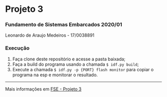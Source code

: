 # Projeto 3
### Fundamento de Sistemas Embarcados 2020/01

Leonardo de Araujo Medeiros - 17/0038891

### Execução
1. Faça clone deste repositório e acesse a pasta baixada;
2. Faça a build do programa usando a chamada `$ idf.py build`;
3. Execute a chamada `$ idf.py -p {PORT} flash monitor` para copiar o programa na esp e monitorar o resultado.

___
Mais informações em [FSE - Projeto 3](https://gitlab.com/fse_fga/projetos/projeto-3)

